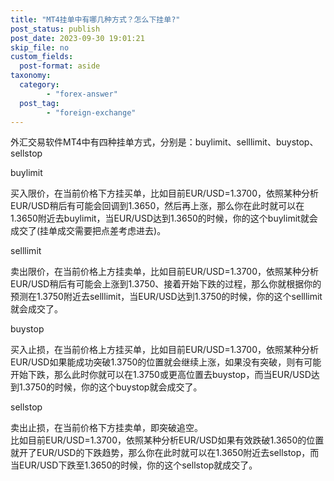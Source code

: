 ```yaml
---
title: "MT4挂单中有哪几种方式？怎么下挂单?"
post_status: publish
post_date: 2023-09-30 19:01:21
skip_file: no
custom_fields: 
  post-format: aside
taxonomy:
  category:
        - "forex-answer"
  post_tag:
        - "foreign-exchange"
---
```


外汇交易软件MT4中有四种挂单方式，分别是：buylimit、selllimit、buystop、sellstop

buylimit

买入限价，在当前价格下方挂买单，比如目前EUR/USD=1.3700，依照某种分析EUR/USD稍后有可能会回调到1.3650，然后再上涨，那么你在此时就可以在1.3650附近去buylimit，当EUR/USD达到1.3650的时候，你的这个buylimit就会成交了(挂单成交需要把点差考虑进去)。

selllimit

卖出限价，在当前价格上方挂卖单，比如目前EUR/USD=1.3700，依照某种分析EUR/USD稍后有可能会上涨到1.3750、接着开始下跌的过程，那么你就根据你的预测在1.3750附近去selllimit，当EUR/USD达到1.3750的时候，你的这个selllimit就会成交了。

buystop

买入止损，在当前价格上方挂买单，比如目前EUR/USD=1.3700，依照某种分析EUR/USD如果能成功突破1.3750的位置就会继续上涨，如果没有突破，则有可能开始下跌，那么此时你就可以在1.3750或更高位置去buystop，而当EUR/USD达到1.3750的时候，你的这个buystop就会成交了。

sellstop

卖出止损，在当前价格下方挂卖单，即突破追空。  
比如目前EUR/USD=1.3700，依照某种分析EUR/USD如果有效跌破1.3650的位置就开了EUR/USD的下跌趋势，那么你在此时就可以在1.3650附近去sellstop，而当EUR/USD下跌至1.3650的时候，你的这个sellstop就成交了。
